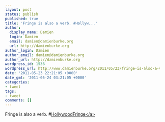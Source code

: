 ```yaml
---
layout: post
status: publish
published: true
title: 'Fringe is also a verb. #Hollyw...'
author:
  display_name: Damien
  login: Damien
  email: damien@damienburke.org
  url: http://damienburke.org
author_login: Damien
author_email: damien@damienburke.org
author_url: http://damienburke.org
wordpress_id: 1536
wordpress_url: http://www.damienburke.org/2011/05/23/fringe-is-also-a-verb-hollyw/
date: '2011-05-23 22:21:05 +0000'
date_gmt: '2011-05-24 03:21:05 +0000'
categories:
- tweet
tags:
- tweet
comments: []
---
```

<p>Fringe is also a verb. #<a href="http:&#47;&#47;search.twitter.com&#47;search?q=%23HollywoodFringe" class="aktt_hashtag">HollywoodFringe<&#47;a></p>
